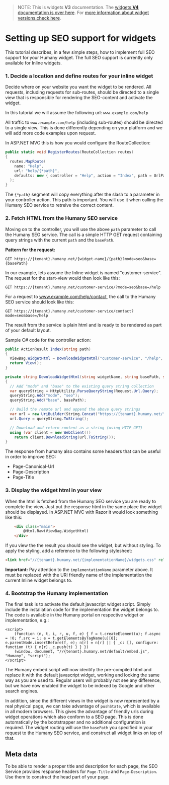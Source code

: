> NOTE: This is widgets **V3** documentation. The [widgets **V4** documentation is over here](https://github.com/Humany/humany-docs/blob/master/SEO/). For [more information about widget versions check here](https://github.com/Humany/humany-docs/widgets/versions.md).

# Setting up SEO support for widgets
This tutorial describes, in a few simple steps, how to implement full SEO support for your Humany widget. The full SEO support is currently only available for Inline widgets.

### 1. Decide a location and define routes for your inline widget
Decide where on your website you want the widget to be rendered. All requests, including requests for sub-routes, should be directed to a single view that is responsible for rendering the SEO-content and activate the widget.

In this tutorial we will assume the following url: `www.example.com/help`

All traffic to `www.example.com/help` (including sub-routes) should be directed to a single view. This is done differently depending on your platform and we will add more code examples upon request.

In ASP.NET MVC this is how you would configure the RouteCollection:

```csharp
public static void RegisterRoutes(RouteCollection routes)
{
  routes.MapRoute(
    name: "Help",
    url: "help/{*path}",
    defaults: new { controller = "Help", action = "Index", path = UrlParameter.Optional }
  );
}
```
		
The `{*path}` segment will copy everything after the slash to a parameter in your controller action. This path is important. You will use it when calling the Humany SEO service to retreive the correct content.

### 2. Fetch HTML from the Humany SEO service
Moving on to the controller, you will use the above `path` parameter to call the Humany SEO service. The call is a simple HTTP GET request containing query strings with the current `path` and the `basePath`.

**Pattern for the request:**
```
GET https://{tenant}.humany.net/{widget-name}/{path}?mode=seo&base={basePath}
```
In our example, lets assume the Inline widget is named "customer-service". The request for the start-view would then look like this:
```
GET https://{tenant}.humany.net/customer-service/?mode=seo&base=/help
```
For a request to www.example.com/help/contact, the call to the Humany SEO service should look like this:
```
GET https://{tenant}.humany.net/customer-service/contact?mode=seo&base=/help
```
The result from the service is plain html and is ready to be rendered as part of your default layout.

Sample C# code for the controller action:
```csharp
public ActionResult Index(string path)
{
  ViewBag.WidgetHtml = DownloadWidgetHtml("customer-service", "/help", path);
  return View();
}

private string DownloadWidgetHtml(string widgetName, string basePath, string path)
{
  // Add "mode" and "base" to the existing query string collection
  var queryString = HttpUtility.ParseQueryString(Request.Url.Query);
  queryString.Add("mode", "seo");
  queryString.Add("base", basePath);

  // Build the remote url and append the above query strings
  var url = new UriBuilder(String.Concat("https://{tenant}.humany.net/", widgetName, "/", path));
  url.Query = queryString.ToString();

  // Download and return content as a string (using HTTP GET)
  using (var client = new WebClient())
    return client.DownloadString(url.ToString());
}
```

The response from humany also contains some headers that can be useful in order to improve SEO:
* Page-Canonical-Url
* Page-Description
* Page-Title

### 3. Display the widget html in your view
When the html is fetched from the Humany SEO service you are ready to complete the view. Just put the response html in the same place the widget should be displayed. In ASP.NET MVC with Razor it would look something like this:
```aspx
	<div class="main">
		@Html.Raw(ViewBag.WidgetHtml)
	</div>
```
If you view the the result you should see the widget, but without styling. To apply the styling, add a reference to the following stylesheet:
```html
<link href="//{tenant}.humany.net/{implementationName}/widgets.css" rel="stylesheet" type="text/css" />
```
**Important:** Pay attention to the `implementationName` parameter above. It must be replaced with the URI friendly name of the implementation the current Inline widget belongs to.

### 4. Bootstrap the Humany implementation
The final task is to activate the default javascript widget script. Simply include the installation code for the implementation the widget belongs to. The code is available in the Humany portal on respective widget or implementation, e.g.:

	<script>
		(function (n, t, i, r, u, f, e) { f = t.createElement(u); f.async = !0; f.src = i; e = t.getElementsByTagName(u)[0]; e.parentNode.insertBefore(f, e); n[r] = n[r] || { _c: [], configure: function (t) { n[r]._c.push(t) } } })
		(window, document, "//{tenant}.humany.net/default/embed.js", "Humany", "script");
	</script>
		
The Humany embed script will now identify the pre-compiled html and replace it with the default javascript widget, working and looking the same way as you are used to. Regular users will probably not see any difference, but we have now enabled the widget to be indexed by Google and other search engines.

In addition, since the different views in the widget is now represented by a real physical page, we can take advantage of `pushState`, which is available in all modern browsers. This gives the advantage of friendly urls during widget operations which also conform to a SEO page. This is done automatically by the bootstrapper and no additional configuration is required. The widget routing will use the `basePath` you specified in your request to the Humany SEO service, and construct all widget links on top of that.

## Meta data
To be able to render a proper title and description for each page, the SEO Service provides response headers for `Page-Title` and `Page-Description`. Use them to construct the head part of your page.
